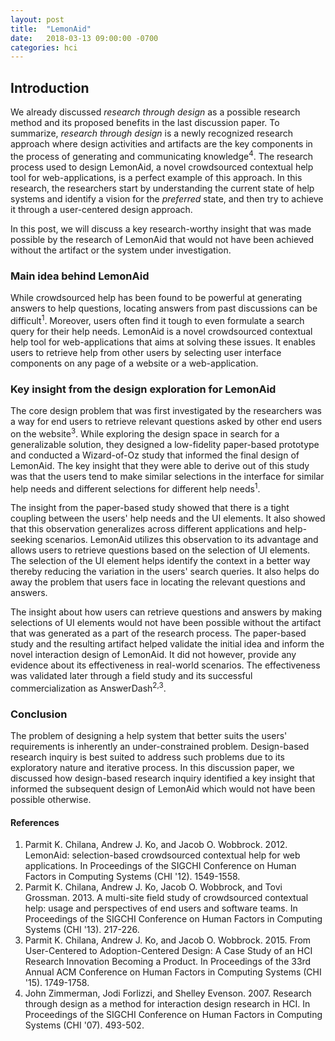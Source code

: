 ```yaml
---
layout: post
title:  "LemonAid"
date:   2018-03-13 09:00:00 -0700
categories: hci
---
```


## Introduction

We already discussed *research through design* as a possible research method and its proposed benefits in the last discussion paper. To summarize, *research through design* is a newly recognized research approach where design activities and artifacts are the key components in the process of generating and communicating knowledge<sup>4</sup>. The research process used to design LemonAid, a novel crowdsourced contextual help tool for web-applications, is a perfect example of this approach. In this research, the researchers start by understanding the current state of help systems and identify a vision for the *preferred* state, and then try to achieve it through a user-centered design approach.

In this post, we will discuss a key research-worthy insight that was made possible by the research of LemonAid that would not have been achieved without the artifact or the system under investigation.

### Main idea behind LemonAid

While crowdsourced help has been found to be powerful at generating answers to help questions, locating answers from past discussions can be difficult<sup>1</sup>. Moreover, users often find it tough to even formulate a search query for their help needs. LemonAid is a novel crowdsourced contextual help tool for web-applications that aims at solving these issues. It enables users to retrieve help from other users by selecting user interface components on any page of a website or a web-application.

### Key insight from the design exploration for LemonAid

The core design problem that was first investigated by the researchers was a way for end users to retrieve relevant questions asked by other end users on the website<sup>3</sup>. While exploring the design space in search for a generalizable solution, they designed a low-fidelity paper-based prototype and conducted a Wizard-of-Oz study that informed the final design of LemonAid. The key insight that they were able to derive out of this study was that the users tend to make similar selections in the interface for similar help needs and different selections for different help needs<sup>1</sup>.

The insight from the paper-based study showed that there is a tight coupling between the users' help needs and the UI elements. It also showed that this observation generalizes across different applications and help-seeking scenarios. LemonAid utilizes this observation to its advantage and allows users to retrieve questions based on the selection of UI elements. The selection of the UI element helps identify the context in a better way thereby reducing the variation in the users' search queries. It also helps do away the problem that users face in locating the relevant questions and answers.

The insight about how users can retrieve questions and answers by making selections of UI elements would not have been possible without the artifact that was generated as a part of the research process. The paper-based study and the resulting artifact helped validate the initial idea and inform the novel interaction design of LemonAid. It did not however, provide any evidence about its effectiveness in real-world scenarios. The effectiveness was validated later through a field study and its successful commercialization as AnswerDash<sup>2,3</sup>.

### Conclusion

The problem of designing a help system that better suits the users' requirements is inherently an under-constrained problem. Design-based research inquiry is best suited to address such problems due to its exploratory nature and iterative process. In this discussion paper, we discussed how design-based research inquiry identified a key insight that informed the subsequent design of LemonAid which would not have been possible otherwise.

#### References
1. Parmit K. Chilana, Andrew J. Ko, and Jacob O. Wobbrock. 2012. LemonAid: selection-based crowdsourced contextual help for web applications. In Proceedings of the SIGCHI Conference on Human Factors in Computing Systems (CHI '12). 1549-1558.
2. Parmit K. Chilana, Andrew J. Ko, Jacob O. Wobbrock, and Tovi Grossman. 2013. A multi-site field study of crowdsourced contextual help: usage and perspectives of end users and software teams. In Proceedings of the SIGCHI Conference on Human Factors in Computing Systems (CHI '13). 217-226.
3. Parmit K. Chilana, Andrew J. Ko, and Jacob O. Wobbrock. 2015. From User-Centered to Adoption-Centered Design: A Case Study of an HCI Research Innovation Becoming a Product. In Proceedings of the 33rd Annual ACM Conference on Human Factors in Computing Systems (CHI '15). 1749-1758.
4. John Zimmerman, Jodi Forlizzi, and Shelley Evenson. 2007. Research through design as a method for interaction design research in HCI. In Proceedings of the SIGCHI Conference on Human Factors in Computing Systems (CHI '07). 493-502.